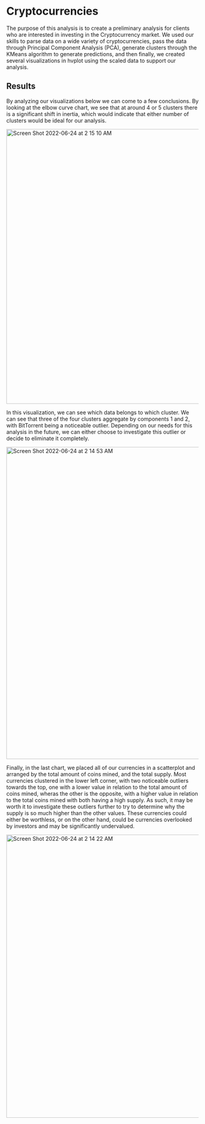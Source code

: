 # Cryptocurrencies

The purpose of this analysis is to create a preliminary analysis for clients who are interested in investing in the Cryptocurrency market. We used our skills to parse data on a wide variety of cryptocurrencies, pass the data through Principal Component Analysis (PCA), generate clusters through the KMeans algorithm to generate predictions, and then finally, we created several visualizations in hvplot using the scaled data to support our analysis. 

## Results

By analyzing our visualizations below we can come to a few conclusions. By looking at the elbow curve chart, we see that at around 4 or 5 clusters there is a significant shift in inertia, which would indicate that either number of clusters would be ideal for our analysis. 

<img width="720" alt="Screen Shot 2022-06-24 at 2 15 10 AM" src="https://user-images.githubusercontent.com/99847786/175474287-1372b2ec-62e5-4c15-b901-
568c7e984568.png">

In this visualization, we can see which data belongs to which cluster. We can see that three of the four clusters aggregate by components 1 and 2, with BitTorrent being a noticeable outlier. Depending on our needs for this analysis in the future, we can either choose to investigate this outlier or decide to eliminate it completely. 

<img width="818" alt="Screen Shot 2022-06-24 at 2 14 53 AM" src="https://user-images.githubusercontent.com/99847786/175474319-9e091413-5f39-4567-a6d6-b933af228e66.png">

Finally, in the last chart, we placed all of our currencies in a scatterplot and arranged by the total amount of coins mined, and the total supply. Most currencies clustered in the lower left corner, with two noticeable outliers towards the top, one with a lower value in relation to the total amount of coins mined, wheras the other is the opposite, with a higher value in relation to the total coins mined with both having a high supply. As such, it may be worth it to investigate these outliers further to try to determine why the supply is so much higher than the other values. These currencies could either be worthless, or on the other hand, could be currencies overlooked by investors and may be significantly undervalued. 

<img width="742" alt="Screen Shot 2022-06-24 at 2 14 22 AM" src="https://user-images.githubusercontent.com/99847786/175474328-a047a914-f6d7-42ca-b692-6eae19119ade.png">
